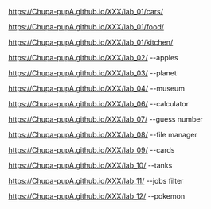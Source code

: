 https://Chupa-pupA.github.io/XXX/lab_01/cars/

https://Chupa-pupA.github.io/XXX/lab_01/food/

https://Chupa-pupA.github.io/XXX/lab_01/kitchen/

https://Chupa-pupA.github.io/XXX/lab_02/ --apples

https://Chupa-pupA.github.io/XXX/lab_03/ --planet

https://Chupa-pupA.github.io/XXX/lab_04/ --museum

https://Chupa-pupA.github.io/XXX/lab_06/ --calculator

https://Chupa-pupA.github.io/XXX/lab_07/ --guess number

https://Chupa-pupA.github.io/XXX/lab_08/ --file manager

https://Chupa-pupA.github.io/XXX/lab_09/ --cards

https://Chupa-pupA.github.io/XXX/lab_10/ --tanks

https://Chupa-pupA.github.io/XXX/lab_11/ --jobs filter

https://Chupa-pupA.github.io/XXX/lab_12/ --pokemon
